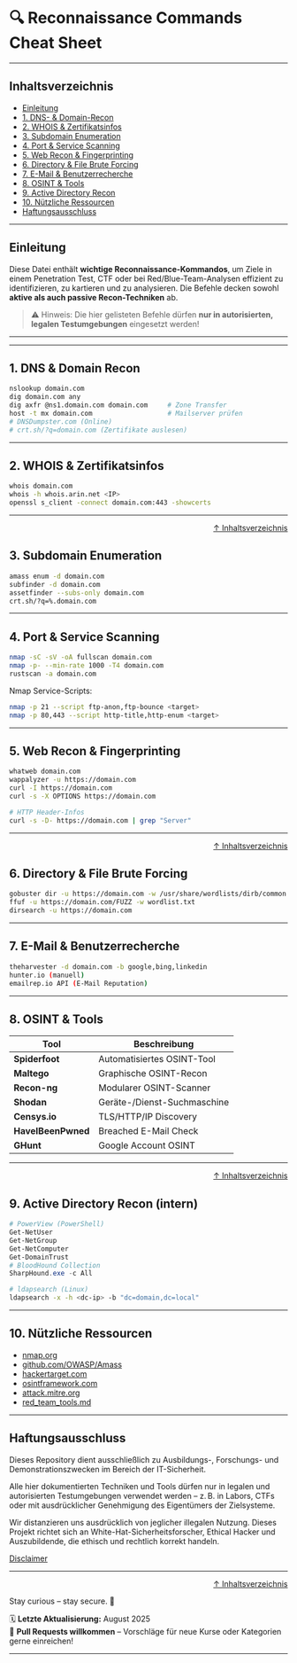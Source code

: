 # 🔍 Reconnaissance Commands Cheat Sheet

---

## Inhaltsverzeichnis

- [Einleitung](#einleitung)
- [1. DNS- & Domain-Recon](#1-dns--domain-recon)
- [2. WHOIS & Zertifikatsinfos](#2-whois--zertifikatsinfos)
- [3. Subdomain Enumeration](#3-subdomain-enumeration)
- [4. Port & Service Scanning](#4-port--service-scanning)
- [5. Web Recon & Fingerprinting](#5-web-recon--fingerprinting)
- [6. Directory & File Brute Forcing](#6-directory--file-brute-forcing)
- [7. E-Mail & Benutzerrecherche](#7-e-mail--benutzerrecherche)
- [8. OSINT & Tools](#8-osint--tools)
- [9. Active Directory Recon](#9-active-directory-recon)
- [10. Nützliche Ressourcen](#10-nützliche-ressourcen)
- [Haftungsausschluss](#haftungsausschluss)

---

## Einleitung

Diese Datei enthält **wichtige Reconnaissance-Kommandos**, um Ziele in einem Penetration Test, CTF oder bei Red/Blue-Team-Analysen effizient zu identifizieren, zu kartieren und zu analysieren. Die Befehle decken sowohl **aktive als auch passive Recon-Techniken** ab.

> ⚠️ Hinweis: Die hier gelisteten Befehle dürfen **nur in autorisierten, legalen Testumgebungen** eingesetzt werden!

---

---

## 1. DNS & Domain Recon

```bash
nslookup domain.com
dig domain.com any
dig axfr @ns1.domain.com domain.com     # Zone Transfer
host -t mx domain.com                   # Mailserver prüfen
# DNSDumpster.com (Online)
# crt.sh/?q=domain.com (Zertifikate auslesen)
```

---

## 2. WHOIS & Zertifikatsinfos
```bash
whois domain.com
whois -h whois.arin.net <IP>
openssl s_client -connect domain.com:443 -showcerts
```

---

<div align=right>

[↑ Inhaltsverzeichnis](#inhaltsverzeichnis)

</div>

## 3. Subdomain Enumeration
```bash
amass enum -d domain.com
subfinder -d domain.com
assetfinder --subs-only domain.com
crt.sh/?q=%.domain.com
```

---

## 4. Port & Service Scanning
```bash
nmap -sC -sV -oA fullscan domain.com
nmap -p- --min-rate 1000 -T4 domain.com
rustscan -a domain.com
```
Nmap Service-Scripts:
```bash
nmap -p 21 --script ftp-anon,ftp-bounce <target>
nmap -p 80,443 --script http-title,http-enum <target>
```

---

## 5. Web Recon & Fingerprinting
```bash
whatweb domain.com
wappalyzer -u https://domain.com
curl -I https://domain.com
curl -s -X OPTIONS https://domain.com
```
```bash
# HTTP Header-Infos
curl -s -D- https://domain.com | grep "Server"
```

---

<div align=right>

[↑ Inhaltsverzeichnis](#inhaltsverzeichnis)

</div>

## 6. Directory & File Brute Forcing
```bash
gobuster dir -u https://domain.com -w /usr/share/wordlists/dirb/common.txt
ffuf -u https://domain.com/FUZZ -w wordlist.txt
dirsearch -u https://domain.com
```

---

## 7. E-Mail & Benutzerrecherche
```bash
theharvester -d domain.com -b google,bing,linkedin
hunter.io (manuell)
emailrep.io API (E-Mail Reputation)
```

---

## 8. OSINT & Tools

| Tool               | Beschreibung                |
| ------------------ | --------------------------- |
| **Spiderfoot**     | Automatisiertes OSINT-Tool  |
| **Maltego**        | Graphische OSINT-Recon      |
| **Recon-ng**       | Modularer OSINT-Scanner     |
| **Shodan**         | Geräte-/Dienst-Suchmaschine |
| **Censys.io**      | TLS/HTTP/IP Discovery       |
| **HaveIBeenPwned** | Breached E-Mail Check       |
| **GHunt**          | Google Account OSINT        |


---

<div align=right>

[↑ Inhaltsverzeichnis](#inhaltsverzeichnis)

</div>

## 9. Active Directory Recon (intern)
```powershell
# PowerView (PowerShell)
Get-NetUser
Get-NetGroup
Get-NetComputer
Get-DomainTrust
# BloodHound Collection
SharpHound.exe -c All
```
```bash
# ldapsearch (Linux)
ldapsearch -x -h <dc-ip> -b "dc=domain,dc=local"
```

---

## 10. Nützliche Ressourcen
- [nmap.org](https://nmap.org/)
- [github.com/OWASP/Amass](https://github.com/owasp-amass/amass)
- [hackertarget.com](https://hackertarget.com/)
- [osintframework.com](https://osintframework.com/)
- [attack.mitre.org](https://attack.mitre.org/)
- [red_team_tools.md](/05-red-teaming/red_team_tools.md)

--- 

## Haftungsausschluss

Dieses Repository dient ausschließlich zu Ausbildungs-, Forschungs- und Demonstrationszwecken im Bereich der IT-Sicherheit.

Alle hier dokumentierten Techniken und Tools dürfen nur in legalen und autorisierten Testumgebungen verwendet werden – z. B. in Labors, CTFs oder mit ausdrücklicher Genehmigung des Eigentümers der Zielsysteme.

Wir distanzieren uns ausdrücklich von jeglicher illegalen Nutzung.
Dieses Projekt richtet sich an White-Hat-Sicherheitsforscher, Ethical Hacker und Auszubildende, die ethisch und rechtlich korrekt handeln.

[Disclaimer](/00-disclaimer/disclaimer.md)

--- 

<div align=right>

[↑ Inhaltsverzeichnis](#inhaltsverzeichnis)

</div>

Stay curious – stay secure. 🔐

🗓️ **Letzte Aktualisierung:** August 2025  
🤝 **Pull Requests willkommen** – Vorschläge für neue Kurse oder Kategorien gerne einreichen!

---